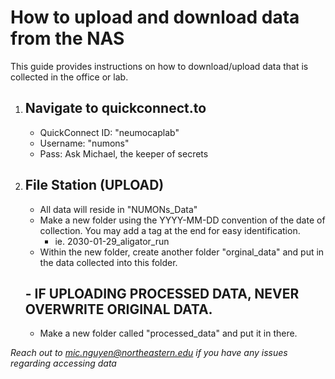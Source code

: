 # How to upload and download data from the NAS  

This guide provides instructions on how to download/upload data that is collected in the office or lab. 

1. Navigate to quickconnect.to
    -
    - QuickConnect ID: "neumocaplab"
    - Username: "numons"
    - Pass: Ask Michael, the keeper of secrets
2. File Station (UPLOAD)
    -
    - All data will reside in "NUMONs_Data"
    - Make a new folder using the YYYY-MM-DD convention of the date of collection. You may add a tag at the end for easy identification. 
        - ie. 2030-01-29_aligator_run
    - Within the new folder, create another folder "orginal_data" and put in the data collected into this folder. 
        
    ## - IF UPLOADING PROCESSED DATA, NEVER OVERWRITE ORIGINAL DATA. 
    - Make a new folder called "processed_data" and put it in there. 


*Reach out to mic.nguyen@northeastern.edu if you have any issues regarding accessing data*